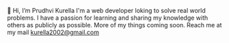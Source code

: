 👋 Hi, I’m Prudhvi Kurella
I'm a web developer loking to solve real world problems. I have a passion for learning and sharing my knowledge with others as publicly as possible.
More of my things coming soon. 
Reach me at my mail kurella2002@gmail.com


<!---
prudhvi2002/prudhvi2002 is a ✨ special ✨ repository because its `README.md` (this file) appears on your GitHub profile.
You can click the Preview link to take a look at your changes.
--->
